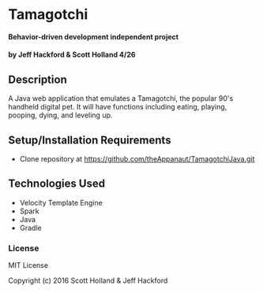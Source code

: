 # Tamagotchi

#### Behavior-driven development independent project

#### by Jeff Hackford & Scott Holland 4/26

## Description
A Java web application that emulates a Tamagotchi, the popular 90's handheld digital pet. It will have functions including eating, playing, pooping, dying, and leveling up.

## Setup/Installation Requirements
* Clone repository at https://github.com/theAppanaut/TamagotchiJava.git

## Technologies Used
* Velocity Template Engine
* Spark
* Java
* Gradle

### License

MIT License

Copyright (c) 2016 Scott Holland & Jeff Hackford
